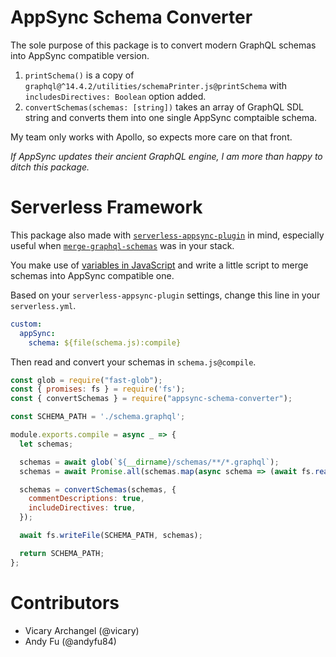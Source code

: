 # AppSync Schema Converter
The sole purpose of this package is to convert modern GraphQL schemas into AppSync compatible version.

1. `printSchema()` is a copy of `graphql@^14.4.2/utilities/schemaPrinter.js@printSchema` with `includesDirectives: Boolean` option added.
2. `convertSchemas(schemas: [string])` takes an array of GraphQL SDL string and converts them into one single AppSync comptaible schema.

My team only works with Apollo, so expects more care on that front.

*If AppSync updates their ancient GraphQL engine, I am more than happy to ditch this package.*

# Serverless Framework
This package also made with [`serverless-appsync-plugin`](https://www.npmjs.com/package/serverless-appsync-plugin) in mind, especially useful when [`merge-graphql-schemas`](https://www.npmjs.com/package/merge-graphql-schemas) was in your stack.

You make use of [variables in JavaScript](https://serverless.com/framework/docs/providers/aws/guide/variables/#reference-variables-in-javascript-files) and write a little script to merge schemas into AppSync compatible one.

Based on your `serverless-appsync-plugin` settings, change this line in your `serverless.yml`.
```YAML
custom:
  appSync:
    schema: ${file(schema.js):compile}
```

Then read and convert your schemas in `schema.js@compile`.
```javascript
const glob = require("fast-glob");
const { promises: fs } = require('fs');
const { convertSchemas } = require("appsync-schema-converter");

const SCHEMA_PATH = './schema.graphql';

module.exports.compile = async _ => {
  let schemas;

  schemas = await glob(`${__dirname}/schemas/**/*.graphql`);
  schemas = await Promise.all(schemas.map(async schema => (await fs.readFile(schema, { encoding: "utf-8" }))));

  schemas = convertSchemas(schemas, {
    commentDescriptions: true,
    includeDirectives: true,
  });

  await fs.writeFile(SCHEMA_PATH, schemas);

  return SCHEMA_PATH;
};
```

# Contributors
- Vicary Archangel (@vicary)
- Andy Fu (@andyfu84)
